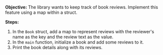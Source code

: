 **Objective:** The library wants to keep track of book reviews. Implement this feature using a map within a struct.

**Steps:**
1. In the `Book` struct, add a map to represent reviews with the reviewer's name as the key and the review text as the value.
2. In the `main` function, initialize a book and add some reviews to it.
3. Print the book details along with its reviews.